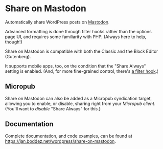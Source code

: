 # Share on Mastodon
Automatically share WordPress posts on [Mastodon](https://joinmastodon.org/).

Advanced formatting is done through filter hooks rather than the options page UI, and requires some familiarity with PHP. (Always here to help, though!)

Share on Mastodon is compatible with both the Classic and the Block Editor (Gutenberg).

It supports mobile apps, too, on the condition that the "Share Always" setting is enabled. (And, for more fine-grained control, there's [a filter hook](https://jan.boddez.net/wordpress/share-on-mastodon#share_on_mastodon_enabled).)

## Micropub
Share on Mastodon can also be added as a Micropub syndication target, allowing you to enable, or disable, sharing right from your _Micropub client_. (You'll want to _disable_ "Share Always" for this.)

## Documentation
Complete documentation, and code examples, can be found at https://jan.boddez.net/wordpress/share-on-mastodon.
